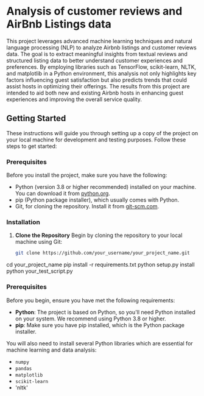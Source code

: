 # Analysis of customer reviews and AirBnb Listings data

This project leverages advanced machine learning techniques and natural language processing (NLP) to analyze Airbnb listings and customer reviews data. 
The goal is to extract meaningful insights from textual reviews and structured listing data to better understand customer experiences and preferences. 
By employing libraries such as TensorFlow, scikit-learn, NLTK, and matplotlib in a Python environment, this analysis not only highlights key factors 
influencing guest satisfaction but also predicts trends that could assist hosts in optimizing their offerings. The results from this project are
intended to aid both new and existing Airbnb hosts in enhancing guest experiences and improving the overall service quality.

## Getting Started

These instructions will guide you through setting up a copy of the project on your local machine for development and testing purposes. Follow these steps to get started:

### Prerequisites

Before you install the project, make sure you have the following:
- Python (version 3.8 or higher recommended) installed on your machine. You can download it from [python.org](https://www.python.org/downloads/).
- pip (Python package installer), which usually comes with Python.
- Git, for cloning the repository. Install it from [git-scm.com](https://git-scm.com/).

### Installation

1. **Clone the Repository**
   Begin by cloning the repository to your local machine using Git:
   ```bash
   git clone https://github.com/your_username/your_project_name.git
cd your_project_name
pip install -r requirements.txt
python setup.py install
python your_test_script.py


### Prerequisites

Before you begin, ensure you have met the following requirements:
- **Python**: The project is based on Python, so you'll need Python installed on your system. We recommend using Python 3.8 or higher.
- **pip**: Make sure you have pip installed, which is the Python package installer.

You will also need to install several Python libraries which are essential for machine learning and data analysis:

- `numpy`
- `pandas`
- `matplotlib`
- `scikit-learn`
- 'nltk'


